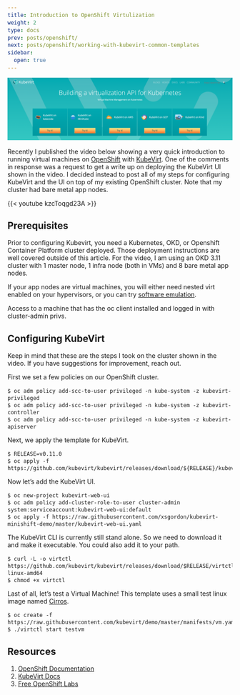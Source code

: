 ```yaml
---
title: Introduction to OpenShift Virtulization
weight: 2
type: docs
prev: posts/openshift/
next: posts/openshift/working-with-kubevirt-common-templates
sidebar:
  open: true
---
```


![Kubevirt Header Image](kubevirt-intro.png)

Recently I published the video below showing a very quick introduction to running virtual machines on [OpenShift](https://www.openshift.com/) with [KubeVirt](https://kubevirt.io/). One of the comments in response was a request to get a write up on deploying the KubeVirt UI shown in the video. I decided instead to post all of my steps for configuring KubeVirt and the UI on top of my existing OpenShift cluster. Note that my cluster had bare metal app nodes.

{{< youtube kzcToqgd23A >}}

## Prerequisites

Prior to configuring Kubevirt, you need a Kubernetes, OKD, or Openshift Container Platform cluster deployed. Those deployment instructions are well covered outside of this article. For the video, I am using an OKD 3.11 cluster with 1 master node, 1 infra node (both in VMs) and 8 bare metal app nodes.

If your app nodes are virtual machines, you will either need nested virt enabled on your hypervisors, or you can try [software emulation](https://github.com/kubevirt/kubevirt/blob/master/docs/software-emulation.md).

Access to a machine that has the oc client installed and logged in with cluster-admin privs.

## Configuring KubeVirt

Keep in mind that these are the steps I took on the cluster shown in the video. If you have suggestions for improvement, reach out.

First we set a few policies on our OpenShift cluster.

```
$ oc adm policy add-scc-to-user privileged -n kube-system -z kubevirt-privileged
$ oc adm policy add-scc-to-user privileged -n kube-system -z kubevirt-controller
$ oc adm policy add-scc-to-user privileged -n kube-system -z kubevirt-apiserver
```

Next, we apply the template for KubeVirt.

```
$ RELEASE=v0.11.0
$ oc apply -f https://github.com/kubevirt/kubevirt/releases/download/${RELEASE}/kubevirt.yaml
```

Now let’s add the KubeVirt UI.

```
$ oc new-project kubevirt-web-ui
$ oc adm policy add-cluster-role-to-user cluster-admin system:serviceaccount:kubevirt-web-ui:default
$ oc apply -f https://raw.githubusercontent.com/xsgordon/kubevirt-minishift-demo/master/kubevirt-web-ui.yaml
```

The KubeVirt CLI is currently still stand alone. So we need to download it and make it executable. You could also add it to your path.

```
$ curl -L -o virtctl https://github.com/kubevirt/kubevirt/releases/download/$RELEASE/virtctl-$RELEASE-linux-amd64
$ chmod +x virtctl
```

Last of all, let’s test a Virtual Machine! This template uses a small test linux image named [Cirros](http://download.cirros-cloud.net/).

```
$ oc create -f https://raw.githubusercontent.com/kubevirt/demo/master/manifests/vm.yaml
$ ./virtctl start testvm
```

## Resources

1. [OpenShift Documentation](https://docs.openshift.com/)
2. [KubeVirt Docs](https://kubevirt.io/user-guide/docs/latest/welcome/index.html)
3. [Free OpenShift Labs](https://learn.openshift.com/)